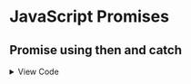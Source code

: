 # JavaScript Promises

## Promise using then and catch

<details>
  <summary>View Code</summary>
  
```js

const getMessage = (delay) => {
  return new Promise((resolve, reject) => {
    let errors = false;
    
    if (errors) {
      reject("Something went wrong!");
      return false;
    }
  
    setTimeout(() => {
      resolve("Hello World!");  
    }, delay);
    
    return true;
  });
}

getMessage(1000).then(value => {
  console.log(value);
}).catch(ex => {
  console.log(ex)
});

```
